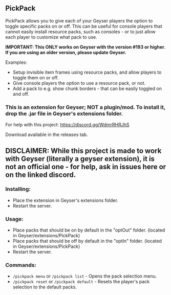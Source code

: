 ## PickPack

PickPack allows you to give each of your Geyser players the option to toggle specific packs on or off.
This can be useful for console players that cannot easily install resource packs, such as consoles - or to just allow each player to customize what pack to use.

**IMPORTANT: This ONLY works on Geyser with the version #193 or higher. If you are using an older version, please update Geyser.**

Examples:
- Setup invisible item frames using resource packs, and allow players to toggle them on or off.
- Give console players the option to use a resource pack, or not.
- Add a pack to e.g. show chunk borders - that can be easily toggled on and off.

### This is an extension for Geyser; NOT a plugin/mod. To install it, drop the .jar file in Geyser's extensions folder.

For help with this project: https://discord.gg/WdmrRHRJhS

Download available in the releases tab.

## DISCLAIMER: While this project is made to work with Geyser (literally a geyser extension), it is not an official one - for help, ask in issues here or on the linked discord.

### Installing:
- Place the extension in Geyser's extensions folder.
- Restart the server.

### Usage:
- Place packs that should be on by default in the "optOut" folder. (located in Geyser/extensions/PickPack)
- Place packs that should be off by default in the "optIn" folder. (located in Geyser/extensions/PickPack)
- Restart the server.

### Commands:
- `/pickpack menu` or `/pickpack list` - Opens the pack selection menu.
- `/pickpack reset` or `/pickpack default` - Resets the player's pack selection to the default packs.

